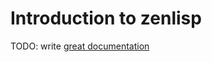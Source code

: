 # Introduction to zenlisp

TODO: write [great documentation](http://jacobian.org/writing/what-to-write/)
